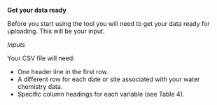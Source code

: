 **Get your data ready**

Before you start using the tool you will need to get your data ready for uploading.
This will be your input.

*Inputs*

Your CSV file will need:
- One header line in the first row.
- A different row for each date or site associated with your water chemistry data.
- Specific column headings for each variable (see Table 4).